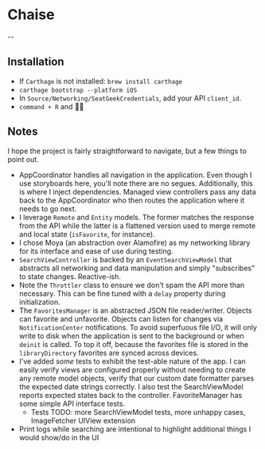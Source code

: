 # Chaise
--

## Installation
* If `Carthage` is not installed: `brew install carthage`
* `carthage bootstrap --platform iOS`
* In `Source/Networking/SeatGeekCredentials`, add your API `client_id`.
* `command + R` and 🙏🏻

## Notes

I hope the project is fairly straightforward to navigate, but a few things to point out.

* AppCoordinator handles all navigation in the application. Even though I use storyboards here, you'll note there are no segues. Additionally, this is where I inject dependencies. Managed view controllers pass any data back to the AppCoordinator who then routes the application where it needs to go next.
* I leverage `Remote` and `Entity` models. The former matches the response from the API while the latter is a flattened version used to merge remote and local state (`isFavorite`, for instance).
* I chose Moya (an abstraction over Alamofire) as my networking library for its interface and ease of use during testing.
* `SearchViewController` is backed by an `EventSearchViewModel` that abstracts all networking and data manipulation and simply "subscribes" to state changes. Reactive-ish.
* Note the `Throttler` class to ensure we don't spam the API more than necessary. This can be fine tuned with a `delay` property during initialization.
* The `FavoritesManager` is an abstracted  JSON file reader/writer. Objects can favorite and unfavorite. Objects can listen for changes via `NotificationCenter` notifications. To avoid superfuous file I/O, it will only write to disk when the application is sent to the background or when `deinit` is called. To top it off, because the favorites file is stored in the `libraryDirectory` favorites are synced across devices.
* I've added _some_ tests to exhibit the test-able nature of the app. I can easily verify views are configured properly without needing to create any remote model objects, verify that our custom date formatter parses the expected date strings correctly. I also test the SearchViewModel reports expected states back to the controller. FavoriteManager has some simple API interface tests.
	* Tests TODO: more SearchViewModel tests, more unhappy cases, ImageFetcher UIView extension
* Print logs while searching are intentional to highlight additional things I would show/do in the UI

